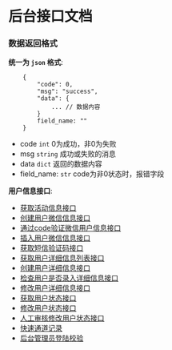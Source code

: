 # 后台接口文档

### 数据返回格式

**统一为 `json` 格式**:
```
    {
        "code": 0,
        "msg": "success",
        "data": {
            ... // 数据内容
        }
        field_name: ""
    }
```
- code `int` 0为成功，非0为失败
- msg `string` 成功或失败的消息
- data `dict` 返回的数据内容
- field_name: `str`  code为非0状态时，报错字段


**用户信息接口**:
- [获取活动信息接口](docs/get_activity_info.md)
- [创建用户微信信息接口](docs/create_user_info.md)
- [通过code验证微信用户信息接口](docs/code_auth.md)
- [插入用户微信信息接口](docs/check_account.md)
- [获取短信验证码接口](docs/message_code.md)
- [获取用户详细信息列表接口](docs/get_detail_user_info_list.md)
- [创建用户详细信息接口](docs/create_detail_user_info.md)
- [检查用户是否录入详细信息接口](docs/check_detail_user_info.md)
- [修改用户详细信息接口](docs/update_detail_user_info.md)
- [获取用户状态接口](docs/get_detail_user_status.md)
- [修改用户状态接口](docs/update_detail_user_status.md)
- [人工审核修改用户状态接口](docs/manmade_update_detail_user_status.md)
- [快速通道记录](docs/quick_pass_record.md)
- [后台管理员登陆校验](docs/backend_user_login.md)

